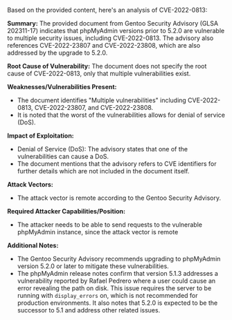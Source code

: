 Based on the provided content, here's an analysis of CVE-2022-0813:

**Summary:**
The provided document from Gentoo Security Advisory (GLSA 202311-17) indicates that phpMyAdmin versions prior to 5.2.0 are vulnerable to multiple security issues, including CVE-2022-0813. The advisory also references CVE-2022-23807 and CVE-2022-23808, which are also addressed by the upgrade to 5.2.0.

**Root Cause of Vulnerability:**
The document does not specify the root cause of CVE-2022-0813, only that multiple vulnerabilities exist.

**Weaknesses/Vulnerabilities Present:**
- The document identifies "Multiple vulnerabilities" including CVE-2022-0813, CVE-2022-23807, and CVE-2022-23808.
- It is noted that the worst of the vulnerabilities allows for denial of service (DoS).

**Impact of Exploitation:**
- Denial of Service (DoS): The advisory states that one of the vulnerabilities can cause a DoS.
- The document mentions that the advisory refers to CVE identifiers for further details which are not included in the document itself.

**Attack Vectors:**
- The attack vector is remote according to the Gentoo Security Advisory.

**Required Attacker Capabilities/Position:**
- The attacker needs to be able to send requests to the vulnerable phpMyAdmin instance, since the attack vector is remote

**Additional Notes:**
- The Gentoo Security Advisory recommends upgrading to phpMyAdmin version 5.2.0 or later to mitigate these vulnerabilities.
- The phpMyAdmin release notes confirm that version 5.1.3 addresses a vulnerability reported by Rafael Pedrero where a user could cause an error revealing the path on disk. This issue requires the server to be running with `display_errors` on, which is not recommended for production environments. It also notes that 5.2.0 is expected to be the successor to 5.1 and address other related issues.